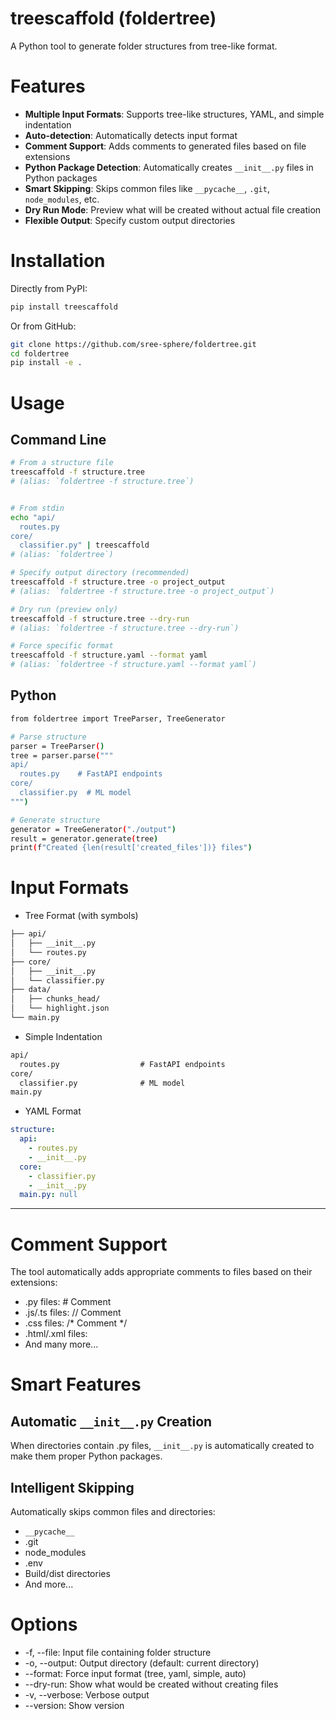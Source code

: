 # treescaffold (foldertree)
A Python tool to generate folder structures from tree-like format.

# Features

- **Multiple Input Formats**: Supports tree-like structures, YAML, and simple indentation  
- **Auto-detection**: Automatically detects input format  
- **Comment Support**: Adds comments to generated files based on file extensions  
- **Python Package Detection**: Automatically creates `__init__.py` files in Python packages  
- **Smart Skipping**: Skips common files like `__pycache__`, `.git`, `node_modules`, etc.  
- **Dry Run Mode**: Preview what will be created without actual file creation  
- **Flexible Output**: Specify custom output directories  

# Installation

Directly from PyPI:

```bash
pip install treescaffold
```

Or from GitHub:

```bash
git clone https://github.com/sree-sphere/foldertree.git
cd foldertree
pip install -e .
```

# Usage

## Command Line

```bash
# From a structure file
treescaffold -f structure.tree
# (alias: `foldertree -f structure.tree`)


# From stdin
echo "api/
  routes.py
core/
  classifier.py" | treescaffold
# (alias: `foldertree`)

# Specify output directory (recommended)
treescaffold -f structure.tree -o project_output
# (alias: `foldertree -f structure.tree -o project_output`)

# Dry run (preview only)
treescaffold -f structure.tree --dry-run
# (alias: `foldertree -f structure.tree --dry-run`)

# Force specific format
treescaffold -f structure.yaml --format yaml
# (alias: `foldertree -f structure.yaml --format yaml`)
```

## Python

```bash
from foldertree import TreeParser, TreeGenerator

# Parse structure
parser = TreeParser()
tree = parser.parse("""
api/
  routes.py    # FastAPI endpoints
core/
  classifier.py  # ML model
""")

# Generate structure
generator = TreeGenerator("./output")
result = generator.generate(tree)
print(f"Created {len(result['created_files'])} files")
```

# Input Formats

- Tree Format (with symbols)
```bash
├── api/
│   ├── __init__.py
│   └── routes.py
├── core/
│   ├── __init__.py
│   └── classifier.py
├── data/
│   ├── chunks_head/
│   └── highlight.json
└── main.py
```

- Simple Indentation
```txt
api/
  routes.py                  # FastAPI endpoints
core/
  classifier.py              # ML model
main.py
```

- YAML Format
```YAML
structure:
  api:
    - routes.py
    - __init__.py
  core:
    - classifier.py
    - __init__.py
  main.py: null
```
___

# Comment Support
The tool automatically adds appropriate comments to files based on their extensions:

- .py files: # Comment
- .js/.ts files: // Comment
- .css files: /* Comment */
- .html/.xml files: <!-- Comment -->
- And many more...

# Smart Features
## Automatic `__init__.py` Creation
When directories contain .py files, `__init__.py` is automatically created to make them proper Python packages.
## Intelligent Skipping
Automatically skips common files and directories:

- `__pycache__`
- .git
- node_modules
- .env
- Build/dist directories
- And more...

# Options

- -f, --file: Input file containing folder structure
- -o, --output: Output directory (default: current directory)
- --format: Force input format (tree, yaml, simple, auto)
- --dry-run: Show what would be created without creating files
- -v, --verbose: Verbose output
- --version: Show version

